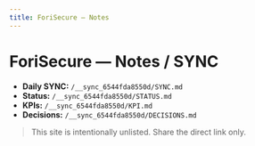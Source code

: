 ```yaml
---
title: ForiSecure — Notes
---
```


<!-- noindex -->
<link rel="stylesheet" href="https://cdn.jsdelivr.net/npm/water.css@2/out/water.css">
<link rel="canonical" href="https://forisecure.com/">

# ForiSecure — Notes / SYNC

- **Daily SYNC:** `/__sync_6544fda8550d/SYNC.md`
- **Status:** `/__sync_6544fda8550d/STATUS.md`
- **KPIs:** `/__sync_6544fda8550d/KPI.md`
- **Decisions:** `/__sync_6544fda8550d/DECISIONS.md`

> This site is intentionally unlisted. Share the direct link only.
